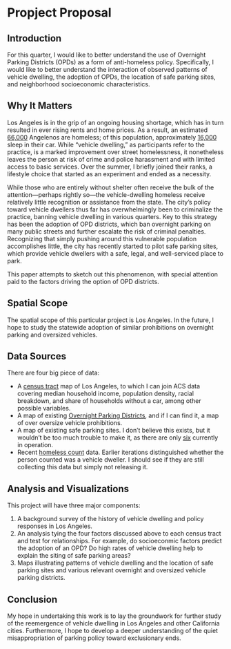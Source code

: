 # Propject Proposal
## Introduction 

For this quarter, I would like to better understand the use of Overnight Parking Districts (OPDs) as a form of anti-homeless policy. Specifically, I would like to better understand the interaction of observed patterns of vehicle dwelling, the adoption of OPDs, the location of safe parking sites, and neighborhood socioeconomic characteristics. 

## Why It Matters
Los Angeles is in the grip of an ongoing housing shortage, which has in turn resulted in ever rising rents and home prices. As a result, an estimated [66,000](https://laist.com/news/homeless-increase-los-angeles-2020) Angelenos are homeless; of this population, approximately [16,000](https://www.latimes.com/local/lanow/la-me-homeless-safe-parking-los-angeles-20190610-story.html) sleep in their car. While “vehicle dwelling,” as participants refer to the practice, is a marked improvement over street homelessness, it nonetheless leaves the person at risk of crime and police harassment and with limited access to basic services. Over the summer, I briefly joined their ranks, a lifestyle choice that started as an experiment and ended as a necessity. 

While those who are entirely without shelter often receive the bulk of the attention—perhaps rightly so—the vehicle-dwelling homeless receive relatively little recognition or assistance from the state. The city’s policy toward vehicle dwellers thus far has overwhelmingly been to criminalize the practice, banning vehicle dwelling in various quarters. Key to this strategy has been the adoption of OPD districts, which ban overnight parking on many public streets and further escalate the risk of criminal penalties. Recognizing that simply pushing around this vulnerable population accomplishes little, the city has recently started to pilot safe parking sites, which provide vehicle dwellers with a safe, legal, and well-serviced place to park.

This paper attempts to sketch out this phenomenon, with special attention paid to the factors driving the option of OPD districts. 

## Spatial Scope

The spatial scope of this particular project is Los Angeles. In the future, I hope to study the statewide adoption of similar prohibitions on overnight parking and oversized vehicles. 

## Data Sources

There are four big piece of data:
* A [census tract](https://censusreporter.org/data/table/?table=B19013&geo_ids=16000US0644000,140|16000US0644000&primary_geo_id=16000US0644000) map of Los Angeles, to which I can join ACS data covering median household income, population density, racial breakdown, and share of households without a car, among other possible variables.
* A map of existing [Overnight Parking Districts](https://data.lacity.org/Transportation/LADOT-Overnight-Parking-Districts/jk9n-burj), and if I can find it, a map of over oversize vehicle prohibitions.
* A map of existing safe parking sites. I don’t believe this exists, but it wouldn’t be too much trouble to make it, as there are only [six](https://www.lahsa.org/news?article=592-safe-parking) currently in operation.
* Recent [homeless count](https://geohub.lacity.org/datasets/homeless-count-by-council-district-2019/explore?location=33.807914%2C-118.298788%2C8.68) data. Earlier iterations distinguished whether the person counted was a vehicle dweller. I should see if they are still collecting this data but simply not releasing it. 

## Analysis and Visualizations

This project will have three major components:
1. A background survey of the history of vehicle dwelling and policy responses in Los Angeles.
2. An analysis tying the four factors discussed above to each census tract and test for relationships. For example, do socioeconmic factors predict the adoption of an OPD? Do high rates of vehicle dwelling help to explain the siting of safe parking areas? 
3. Maps illustrating patterns of vehicle dwelling and the location of safe parking sites and various relevant overnight and oversized vehicle parking districts.

## Conclusion

My hope in undertaking this work is to lay the groundwork for further study of the reemergence of vehicle dwelling in Los Angeles and other California cities. Furthermore, I hope to develop a deeper understanding of the quiet misappropriation of parking policy toward exclusionary ends.  
